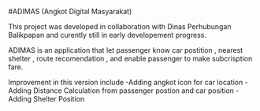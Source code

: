 #ADIMAS (Angkot Digital Masyarakat)

This project was developed in collaboration with Dinas Perhubungan Balikpapan and curently still in early developement progress.

ADIMAS is an application that let passenger know car postition , nearest shelter , route recomendation , and enable passenger to make subcrisption fare.

Improvement in this version include
-Adding angkot icon for car location
-Adding Distance Calculation from passenger postion and car position
-Adding Shelter Position
